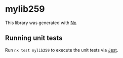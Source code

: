 # mylib259

This library was generated with [Nx](https://nx.dev).

## Running unit tests

Run `nx test mylib259` to execute the unit tests via [Jest](https://jestjs.io).
